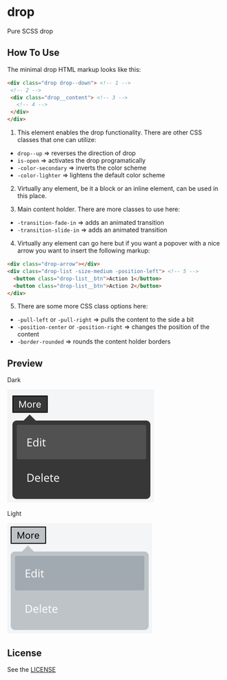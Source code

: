 # drop
Pure SCSS drop

## How To Use

The minimal drop HTML markup looks like this:

```html
<div class="drop drop--down"> <!-- 1 -->
 <!-- 2 -->
 <div class="drop__content"> <!-- 3 -->
   <!-- 4 -->
 </div>
</div>
```

1) This element enables the drop functionality. There are other CSS classes
   that one can utilize:

- `drop--up`         => reverses the direction of drop
- `is-open`          => activates the drop programatically
- `-color-secondary` => inverts the color scheme
- `-color-lighter`   => lightens the default color scheme

2) Virtually any element, be it a block or an inline element,
  can be used in this place.

3) Main content holder. There are more classes to use here:
- `-transition-fade-in`  => adds an animated transition
- `-transition-slide-in` => adds an animated transition

4) Virtually any element can go here but if you want a popover
  with a nice arrow you want to insert the following markup:

  ```html
  <div class="drop-arrow"></div>
  <div class="drop-list -size-medium -position-left"> <!-- 5 -->
    <button class="drop-list__btn">Action 1</button>
    <button class="drop-list__btn">Action 2</button>
  </div>
  ```

5) There are some more CSS class options here:

- `-pull-left` or `-pull-right`           => pulls the content to the side a bit
- `-position-center` or `-position-right` => changes the position of the content
- `-border-rounded`                       => rounds the content holder borders

## Preview

Dark

![Dark Theme Preview](dark.jpg)

Light

![Light Theme Preview](light.jpg)

## License

See the [LICENSE](LICENSE)
